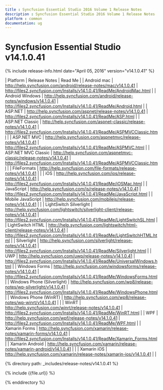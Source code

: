 ```yaml
---
title : Syncfusion Essential Studio 2016 Volume 1 Release Notes
description : Syncfusion Essential Studio 2016 Volume 1 Release Notes
platform : common
documentation: ug
---
```


# Syncfusion Essential Studio v14.1.0.41

{% include release-info.html date="April 05, 2016" version="v14.1.0.41" %} 

| Platform                     | Release Notes | Read Me |
| Android mac                  | <http://help.syncfusion.com/android/release-notes/mac/v14.1.0.41>                      | <http://files2.syncfusion.com/Installs/v14.1.0.41/ReadMe/AndroidMac.html>        |
| Android Windows              | <http://help.syncfusion.com/android/release-notes/windows/v14.1.0.41>                  | <http://files2.syncfusion.com/Installs/v14.1.0.41/ReadMe/Android.html>           |
| ASP.NET                      | <http://help.syncfusion.com/aspnet/release-notes/v14.1.0.41>                           | <http://files2.syncfusion.com/Installs/v14.1.0.41/ReadMe/ASP.html>               |
| ASP.NET Classic              | <http://help.syncfusion.com/aspnet-classic/release-notes/v14.1.0.41>                   | <http://files2.syncfusion.com/Installs/v14.1.0.41/ReadMe/ASPMVCClassic.html>     |
| ASP.NET MVC                  | <http://help.syncfusion.com/aspnetmvc/release-notes/v14.1.0.41>                        | <http://files2.syncfusion.com/Installs/v14.1.0.41/ReadMe/ASPMVC.html>            |
| ASP.NET MVC Classic          | <http://help.syncfusion.com/aspnetmvc-classic/release-notes/v14.1.0.41>                | <http://files2.syncfusion.com/Installs/v14.1.0.41/ReadMe/ASPMVCClassic.html>     |
| FileFormats                  | <http://help.syncfusion.com/file-formats/release-notes/v14.1.0.41>                     |                                                                                  |
| iOS                          | <http://help.syncfusion.com/ios/release-notes/v14.1.0.41>                              | <http://files2.syncfusion.com/Installs/v14.1.0.41/ReadMe/iOSMac.html>            |
| JavaScript                   | <http://help.syncfusion.com/js/release-notes/v14.1.0.41>                               | <http://files2.syncfusion.com/Installs/v14.1.0.41/ReadMe/JavaScript.html>        |
| Mobile JavaScript            | <http://help.syncfusion.com/mobilejs/release-notes/v14.1.0.41>                         |                                                                                  |
| LightSwitch Silverlight      | <http://help.syncfusion.com/lightswitch/silverlight-client/release-notes/v14.1.0.41>   | <http://files2.syncfusion.com/Installs/v14.1.0.41/ReadMe/LightSwitchSL.html>     |
| LightSwitch HTML             | <http://help.syncfusion.com/lightswitch/html-client/release-notes/v14.1.0.41>          | <http://files2.syncfusion.com/Installs/v14.1.0.41/ReadMe/LightSwitchHTML.html>   |
| Silverlight                  | <http://help.syncfusion.com/silverlight/release-notes/v14.1.0.41>                      | <http://files2.syncfusion.com/Installs/v14.1.0.41/ReadMe/Silverlight.html>       |
| UWP                          | <http://help.syncfusion.com/uwp/release-notes/v14.1.0.41>                              | <http://files2.syncfusion.com/Installs/v14.1.0.41/ReadMe/UniversalWindows.html>  |
| Windows Forms                | <http://help.syncfusion.com/windowsforms/release-notes/v14.1.0.41>                     | <http://files2.syncfusion.com/Installs/v14.1.0.41/ReadMe/WindowsForms.html>      |
| Windows Phone (Silverlight)  | <http://help.syncfusion.com/wp8/release-notes/wp-silverlight/v14.1.0.41>               | <http://files2.syncfusion.com/Installs/v14.1.0.41/ReadMe/WindowsPhone.html>      |
| Windows Phone  (WinRT)       | <http://help.syncfusion.com/wp8/release-notes/wp-winrt/v14.1.0.41>                     |                                                                                  |
| WinRT                        | <http://help.syncfusion.com/winrt/release-notes/v14.1.0.41>                            | <http://files2.syncfusion.com/Installs/v14.1.0.41/ReadMe/WinRT.html>             |
| WPF                          | <http://help.syncfusion.com/wpf/release-notes/v14.1.0.41>                              | <http://files2.syncfusion.com/Installs/v14.1.0.41/ReadMe/WPF.html>               |
| Xamarin Forms                | <http://help.syncfusion.com/xamarin/release-notes/xamarin-forms/v14.1.0.41>            | <http://files2.syncfusion.com/Installs/v14.1.0.41/ReadMe/Xamarin_Forms.html>     |
| Xamarin Android              | <http://help.syncfusion.com/xamarin/release-notes/xamarin-android/v14.1.0.41>          |                                                                                  |
| Xamarin iOS                  | <http://help.syncfusion.com/xamarin/release-notes/xamarin-ios/v14.1.0.41>              |                                                                                  |


{% directory path: _includes/release-notes/v14.1.0.41 %}

{% include {{file.url}} %}

{% enddirectory %}
